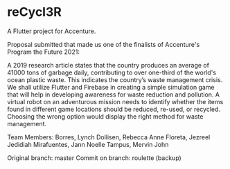 # reCycl3R

A Flutter project for Accenture.

Proposal submitted that made us one of the finalists of Accenture's Program the Future 2021:

A 2019 research article states that the country produces an average of 41000 tons of garbage daily, contributing to over one-third of the world's ocean plastic waste. This indicates the country’s waste management crisis. We shall utilize Flutter and Firebase in creating a simple simulation game that will help in developing awareness for waste reduction and pollution. A virtual robot on an adventurous mission needs to identify whether the items found in different game locations should be reduced, re-used, or recycled. Choosing the wrong option would display the right method for waste management.

Team Members:
Borres, Lynch 
Dollisen, Rebecca Anne
Floreta, Jezreel Jedidiah
Mirafuentes, Jann Noelle
Tampus, Mervin John


Original branch: master
Commit on branch: roulette (backup)
